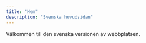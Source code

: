 ```yaml
---
title: "Hem"
description: "Svenska huvudsidan"
---
```


Välkommen till den svenska versionen av webbplatsen.
